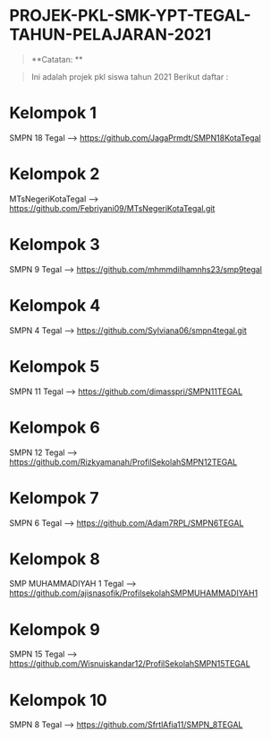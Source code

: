 # PROJEK-PKL-SMK-YPT-TEGAL-TAHUN-PELAJARAN-2021
> **Catatan: **

> Ini adalah projek pkl siswa tahun 2021
> Berikut daftar :
# Kelompok 1
SMPN 18 Tegal --> https://github.com/JagaPrmdt/SMPN18KotaTegal
# Kelompok 2
MTsNegeriKotaTegal --> https://github.com/Febriyani09/MTsNegeriKotaTegal.git
# Kelompok 3
SMPN 9 Tegal --> https://github.com/mhmmdilhamnhs23/smp9tegal
# Kelompok 4
SMPN 4 Tegal --> https://github.com/Sylviana06/smpn4tegal.git
# Kelompok 5 
SMPN 11 Tegal --> https://github.com/dimasspri/SMPN11TEGAL
# Kelompok 6
SMPN 12 Tegal --> https://github.com/Rizkyamanah/ProfilSekolahSMPN12TEGAL
# Kelompok 7
SMPN 6 Tegal --> https://github.com/Adam7RPL/SMPN6TEGAL
# Kelompok 8
SMP MUHAMMADIYAH 1 Tegal --> https://github.com/ajisnasofik/ProfilsekolahSMPMUHAMMADIYAH1
# Kelompok 9 
SMPN 15 Tegal --> https://github.com/Wisnuiskandar12/ProfilSekolahSMPN15TEGAL
# Kelompok 10
SMPN 8 Tegal --> https://github.com/SfrtlAfia11/SMPN_8TEGAL

